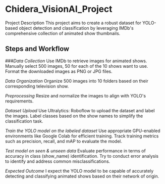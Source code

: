 # Chidera_VisionAI_Project
Project Description
This project aims to create a robust dataset for YOLO-based object detection and classification by leveraging IMDb's comprehensive collection of animated show thumbnails.

## Steps and Workflow
###*Data Collection*
Use IMDb to retrieve images for animated shows.
Manually select 500 images, 50 for each of the 10 shows want to use.
Format the downloaded images as PNG or JPG files.

*Data Organization*
Organize 500 images into 10 folders based on their corresponding television show.

*Preprocessing*
Resize and normalize the images to align with YOLO's requirements.

*Dataset Upload*
Use Ultralytics: Roboflow to upload the dataset and label the images.
Label classes based on the show names to simplify the classification task.

*Train the YOLO model on the labeled dataset*
Use appropriate GPU-enabled environments like Google Colab for efficient training.
Track training metrics such as precision, recall, and mAP to evaluate the model.

*Test model on seen & unseen data*
Evaluate performance in terms of accuracy in class (show_name) identification.
Try to conduct error analysis to identify and address common misclassifications.

*Expected Outcome*
I expect the YOLO model to be capable of accurately detecting and classifying animated shows based on their network of origin.
